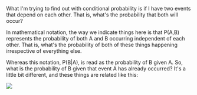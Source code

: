 What I'm trying to find out with conditional probability is if I have two events that depend on each other. That is, what's the probability that both will occur?

In mathematical notation, the way we indicate things here is that P(A,B) represents the probability of both A and B occurring independent of each other. That is, what's the probability of both of these things happening irrespective of everything else.

Whereas this notation, P(B|A), is read as the probability of B given A. So, what is the probability of B given that event A has already occurred? It's a little bit different, and these things are related like this:

![](https://github.com/fenago/katacoda-scenarios/raw/master/datascience-machine-learning/datascience-machine-learning-chapter-03-02/steps/1.png)
